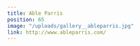 ```yaml
---
title: Able Parris
position: 65
image: "/uploads/gallery__ableparris.jpg"
link: http://www.ableparris.com/
---
```


